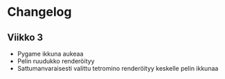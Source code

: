 # Changelog

## Viikko 3

- Pygame ikkuna aukeaa
- Pelin ruudukko renderöityy
- Sattumanvaraisesti valittu tetromino renderöityy keskelle pelin ikkunaa